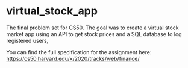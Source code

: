 # virtual_stock_app
The final problem set for CS50. The goal was to create a virtual stock market app using an API to get stock prices and a SQL database to log registered users, 

You can find the full specification for the assignment here: https://cs50.harvard.edu/x/2020/tracks/web/finance/
